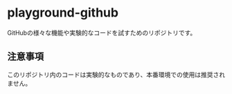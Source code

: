 # playground-github

GitHubの様々な機能や実験的なコードを試すためのリポジトリです。

## 注意事項

このリポジトリ内のコードは実験的なものであり、本番環境での使用は推奨されません。
